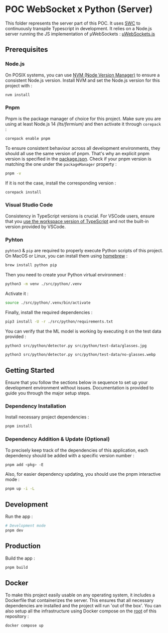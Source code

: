# POC WebSocket x Python (Server)

This folder represents the server part of this POC. It uses [SWC](https://swc.rs) to continuously transpile Typescript in development. It relies on a Node.js server running the JS implementation of µWebSockets : [µWebSockets.js](https://github.com/uNetworking/uWebSockets.js)

## Prerequisites

### Node.js

On POSIX systems, you can use [NVM (Node Version Manager)](https://github.com/nvm-sh/nvm) to ensure a consistent Node.js version. Install NVM and set the Node.js version for this project with :

```bash
nvm install
```

### Pnpm

Pnpm is the package manager of choice for this project. Make sure you are using at least Node.js 14 _(lts/fermium)_ and then activate it through `corepack` :

```bash
corepack enable pnpm
```

To ensure consistent behaviour across all development environments, they should all use the same version of pnpm. That's why an explicit pnpm version is specified in the [package.json](./package.json). Check if your pnpm version is matching the one under the `packageManager` property :

```bash
pnpm -v
```

If it is not the case, install the corresponding version :

```bash
corepack install
```

### Visual Studio Code

Consistency in TypeScript versions is crucial. For VSCode users, ensure that you [use the workspace version of TypeScript](https://code.visualstudio.com/docs/typescript/typescript-compiling#_using-the-workspace-version-of-typescript) and not the built-in version provided by VSCode.

### Pyhton

`pyhton3` & `pip` are required to properly execute Python scripts of this project. On MacOS or Linux, you can install them using [homebrew](https://brew.sh) :

```bash
brew install python pip
```

Then you need to create your Python virtual environment :

```bash
python3 -m venv ./src/python/.venv
```

Activate it :

```bash
source ./src/python/.venv/bin/activate
```

Finally, install the required dependencies :

```bash
pip3 install -U -r ./src/python/requirements.txt
```

You can verify that the ML model is working by executing it on the test data provided :

```bash
python3 src/python/detector.py src/python/test-data/glasses.jpg

python3 src/python/detector.py src/python/test-data/no-glasses.webp
```

## Getting Started

Ensure that you follow the sections below in sequence to set up your development environment without issues.
Documentation is provided to guide you through the major setup steps.

### Dependency Installation

Install necessary project dependencies :

```bash
pnpm install
```

### Dependency Addition & Update (Optional)

To precisely keep track of the dependencies of this application, each dependency should be added with a specific version number :

```bash
pnpm add <pkg> -E
```

Also, for easier dependency updating, you should use the pnpm interactive mode :

```bash
pnpm up -i -L
```

## Development

Run the app :

```bash
# Development mode
pnpm dev
```

## Production

Build the app :

```bash
pnpm build
```

## Docker

To make this project easily usable on any operating system, it includes a Dockerfile that containerizes the server. This ensures that all necessary dependencies are installed and the project will run 'out of the box'. You can also setup all the infrastructure using Docker compose on the [root](../) of this repository :

```bash
docker compose up
```
